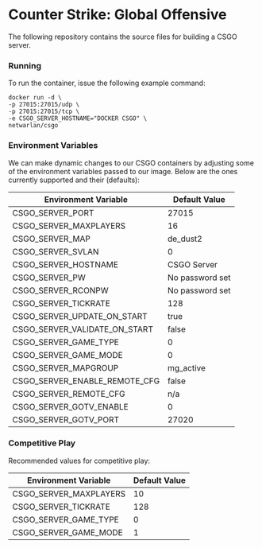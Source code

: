 # Counter Strike: Global Offensive
              
The following repository contains the source files for building a CSGO server.


### Running
To run the container, issue the following example command:
```
docker run -d \
-p 27015:27015/udp \
-p 27015:27015/tcp \
-e CSGO_SERVER_HOSTNAME="DOCKER CSGO" \
netwarlan/csgo
```

### Environment Variables
We can make dynamic changes to our CSGO containers by adjusting some of the environment variables passed to our image.
Below are the ones currently supported and their (defaults):

Environment Variable | Default Value
-------------------- | -------------
CSGO_SERVER_PORT | 27015
CSGO_SERVER_MAXPLAYERS | 16
CSGO_SERVER_MAP | de_dust2
CSGO_SERVER_SVLAN | 0
CSGO_SERVER_HOSTNAME | CSGO Server
CSGO_SERVER_PW | No password set
CSGO_SERVER_RCONPW | No password set
CSGO_SERVER_TICKRATE | 128
CSGO_SERVER_UPDATE_ON_START | true
CSGO_SERVER_VALIDATE_ON_START | false
CSGO_SERVER_GAME_TYPE | 0
CSGO_SERVER_GAME_MODE | 0
CSGO_SERVER_MAPGROUP | mg_active
CSGO_SERVER_ENABLE_REMOTE_CFG | false
CSGO_SERVER_REMOTE_CFG | n/a
CSGO_SERVER_GOTV_ENABLE | 0
CSGO_SERVER_GOTV_PORT | 27020


### Competitive Play
Recommended values for competitive play:

Environment Variable | Default Value
-------------------- | -------------
CSGO_SERVER_MAXPLAYERS | 10
CSGO_SERVER_TICKRATE | 128
CSGO_SERVER_GAME_TYPE | 0
CSGO_SERVER_GAME_MODE | 1
